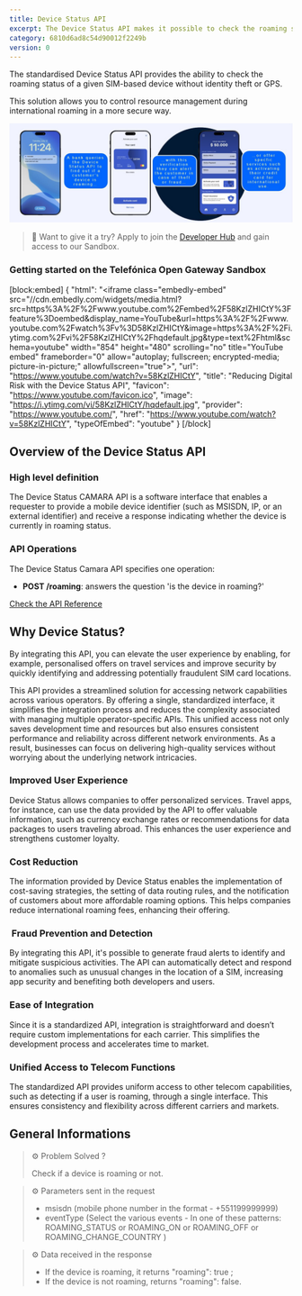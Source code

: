 ```yaml
---
title: Device Status API
excerpt: The Device Status API makes it possible to check the roaming status of a specific SIM-based device by using events from the operators' network.
category: 6810d6ad8c54d90012f2249b
version: 0
---
```


The standardised Device Status API provides the ability to check the roaming status of a given SIM-based device without identity theft or GPS.

This solution allows you to control resource management during international roaming in a more secure way.

![DeviceStatus](https://github.com/Telefonica/opengateway-developers-website/raw/main/catalog/devicestatus/images/DeviceStatus.png)

> 📘 Want to give it a try?
> Apply to join the [Developer Hub](https://opengateway.telefonica.com/en/developer-hub) and gain access to our Sandbox.

### Getting started on the Telefónica Open Gateway Sandbox
[block:embed]
{
  "html": "<iframe class=\"embedly-embed\" src=\"//cdn.embedly.com/widgets/media.html?src=https%3A%2F%2Fwww.youtube.com%2Fembed%2F58KzlZHICtY%3Ffeature%3Doembed&display_name=YouTube&url=https%3A%2F%2Fwww.youtube.com%2Fwatch%3Fv%3D58KzlZHICtY&image=https%3A%2F%2Fi.ytimg.com%2Fvi%2F58KzlZHICtY%2Fhqdefault.jpg&type=text%2Fhtml&schema=youtube\" width=\"854\" height=\"480\" scrolling=\"no\" title=\"YouTube embed\" frameborder=\"0\" allow=\"autoplay; fullscreen; encrypted-media; picture-in-picture;\" allowfullscreen=\"true\"></iframe>",
  "url": "https://www.youtube.com/watch?v=58KzlZHICtY",
  "title": "Reducing Digital Risk with the Device Status API",
  "favicon": "https://www.youtube.com/favicon.ico",
  "image": "https://i.ytimg.com/vi/58KzlZHICtY/hqdefault.jpg",
  "provider": "https://www.youtube.com/",
  "href": "https://www.youtube.com/watch?v=58KzlZHICtY",
  "typeOfEmbed": "youtube"
}
[/block]

## Overview of the Device Status API

### High level definition

The Device Status CAMARA API is a software interface that enables a requester to provide a mobile device identifier (such as MSISDN, IP, or an external identifier) and receive a response indicating whether the device is currently in roaming status.

### API Operations

The Device Status Camara API specifies one operation:

- **POST /roaming**: answers the question 'is the device in roaming?'

[Check the API Reference](/reference/getroamingstatus-2)

## Why Device Status?

By integrating this API, you can elevate the user experience by enabling, for example, personalised offers on travel services and improve security by quickly identifying and addressing potentially fraudulent SIM card locations.

This API provides a streamlined solution for accessing network capabilities across various operators. By offering a single, standardized interface, it simplifies the integration process and reduces the complexity associated with managing multiple operator-specific APIs. This unified access not only saves development time and resources but also ensures consistent performance and reliability across different network environments. As a result, businesses can focus on delivering high-quality services without worrying about the underlying network intricacies.

### Improved User Experience

Device Status allows companies to offer personalized services. Travel apps, for instance, can use the data provided by the API to offer valuable information, such as currency exchange rates or recommendations for data packages to users traveling abroad. This enhances the user experience and strengthens customer loyalty.

### Cost Reduction

The information provided by Device Status enables the implementation of cost-saving strategies, the setting of data routing rules, and the notification of customers about more affordable roaming options. This helps companies reduce international roaming fees, enhancing their offering.

###  Fraud Prevention and Detection

By integrating this API, it's possible to generate fraud alerts to identify and mitigate suspicious activities. The API can automatically detect and respond to anomalies such as unusual changes in the location of a SIM, increasing app security and benefiting both developers and users.

### Ease of Integration

Since it is a standardized API, integration is straightforward and doesn’t require custom implementations for each carrier. This simplifies the development process and accelerates time to market.

### Unified Access to Telecom Functions

The standardized API provides uniform access to other telecom capabilities, such as detecting if a user is roaming, through a single interface. This ensures consistency and flexibility across different carriers and markets.


## General Informations

> ⚙️ Problem Solved ? 
>
> Check if a device is roaming or not.


> ⚙️ Parameters sent in the request 
>
> - msisdn (mobile phone number in the format - +551199999999) 
> - eventType (Select the various events - In one of these patterns: ROAMING_STATUS or ROAMING_ON or ROAMING_OFF or ROAMING_CHANGE_COUNTRY )


> ⚙️ Data received in the response
>
> - If the device is roaming, it returns "roaming": true ;
> - If the device is not roaming, returns "roaming": false.

